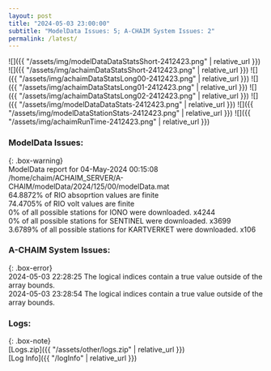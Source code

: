 ```yaml
---
layout: post
title: "2024-05-03 23:00:00"
subtitle: "ModelData Issues: 5; A-CHAIM System Issues: 2"
permalink: /latest/
---
```


![]({{ "/assets/img/modelDataDataStatsShort-2412423.png" | relative_url }})
![]({{ "/assets/img/achaimDataStatsShort-2412423.png" | relative_url }})
![]({{ "/assets/img/achaimDataStatsLong00-2412423.png" | relative_url }})
![]({{ "/assets/img/achaimDataStatsLong01-2412423.png" | relative_url }})
![]({{ "/assets/img/achaimDataStatsLong02-2412423.png" | relative_url }})
![]({{ "/assets/img/modelDataDataStats-2412423.png" | relative_url }})
![]({{ "/assets/img/modelDataStationStats-2412423.png" | relative_url }})
![]({{ "/assets/img/achaimRunTime-2412423.png" | relative_url }})


### ModelData Issues:  
  
{: .box-warning}  
 ModelData report for 04-May-2024 00:15:08   
 /home/chaim/ACHAIM_SERVER/A-CHAIM/modelData/2024/125/00/modelData.mat   
 64.8872% of RIO absoprtion values are finite   
 74.4705% of RIO volt values are finite   
 0% of all possible stations for IONO were downloaded. x4244   
 0% of all possible stations for SENTINEL were downloaded. x3699   
 3.6789% of all possible stations for KARTVERKET were downloaded. x106   
  
### A-CHAIM System Issues:  
  
{: .box-error}  
2024-05-03 22:28:25 The logical indices contain a true value outside of the array bounds.  
2024-05-03 23:28:54 The logical indices contain a true value outside of the array bounds.  

### Logs:  
  
{: .box-note}  
[Logs.zip]({{ "/assets/other/logs.zip" | relative_url }})  
[Log Info]({{ "/logInfo" | relative_url }})  

